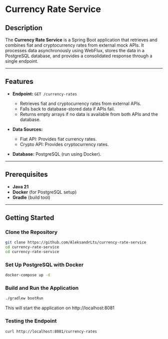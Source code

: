# Currency Rate Service

## Description

The **Currency Rate Service** is a Spring Boot application that retrieves and combines fiat and cryptocurrency rates from external mock APIs. It processes data asynchronously using WebFlux, stores the data in a PostgreSQL database, and provides a consolidated response through a single endpoint.

---

## Features

- **Endpoint:** `GET /currency-rates`
    - Retrieves fiat and cryptocurrency rates from external APIs.
    - Falls back to database-stored data if APIs fail.
    - Returns empty arrays if no data is available from both APIs and the database.

- **Data Sources:**
    - Fiat API: Provides fiat currency rates.
    - Crypto API: Provides cryptocurrency rates.

- **Database:** PostgreSQL (run using Docker).

---

## Prerequisites

- **Java 21**
- **Docker** (for PostgreSQL setup)
- **Gradle** (build tool)

---

## Getting Started

### Clone the Repository
```bash
git clone https://github.com/AleksandrLts/currency-rate-service
cd currency-rate-service
cd currency-rate-service
```
### Set Up PostgreSQL with Docker
```bash
docker-compose up -d
```
### Build and Run the Application
```bash
./gradlew bootRun
```
This will start the application on http://localhost:8081

### Testing the Endpoint
```bash
curl http://localhost:8081/currency-rates
```


